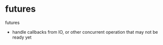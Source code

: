 # futures

futures

- handle callbacks from IO, or other concurrent operation that may not be ready yet
